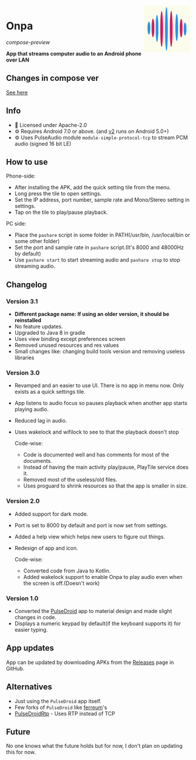 <img src="assets/onpa.png" width="128" alt="App icon" align="right"/>

# Onpa

_compose-preview_

**App that streams computer audio to an Android phone over LAN**

## Changes in compose ver
[See here](https://github.com/supershadoe/Onpa/pull/5)

## Info
- 📄 Licensed under Apache-2.0
- ⚙️  Requires Android 7.0 or above. (and [v2](https://github.com/supershadoe/Onpa/releases/download/v2.0/Onpa.apk) runs on Android 5.0+)
- ⚙️  Uses PulseAudio module `module-simple-protocol-tcp` to stream PCM audio (signed 16 bit LE)

## How to use
Phone-side:
  - After installing the APK, add the quick setting tile from the menu.
  - Long press the tile to open settings.
  - Set the IP address, port number, sample rate and Mono/Stereo setting in settings.
  - Tap on the tile to play/pause playback.

PC side:
  - Place the `pashare` script in some folder in PATH(/usr/bin, /usr/local/bin or some other folder)
  - Set the port and sample rate in `pashare` script.(It's 8000 and 48000Hz by default)
  - Use `pashare start` to start streaming audio and `pashare stop` to stop streaming audio.

## Changelog
### Version 3.1
- **Different package name: If using an older version, it should be reinstalled**
- No feature updates.
- Upgraded to Java 8 in gradle
- Uses view binding except preferences screen
- Removed unused resources and res values
- Small changes like: changing build tools version and removing useless libraries

### Version 3.0
- Revamped and an easier to use UI.
  There is no app in menu now. Only exists as a quick settings tile.
- App listens to audio focus so pauses playback when another app starts playing audio.
- Reduced lag in audio.
- Uses wakelock and wifilock to see to that the playback doesn't stop

  Code-wise:
  - Code is documented well and has comments for most of the documents.
  - Instead of having the main activity play/pause, PlayTile service does it.
  - Removed most of the useless/old files.
  - Uses proguard to shrink resources so that the app is smaller in size.

### Version 2.0
- Added support for dark mode.
- Port is set to 8000 by default and port is now set from settings.
- Added a help view which helps new users to figure out things.
- Redesign of app and icon.

  Code-wise:
  - Converted code from Java to Kotlin.
  - Added wakelock support to enable Onpa to play audio even when the screen is off.(Doesn't work)

### Version 1.0
- Converted the [PulseDroid](https://github.com/dront78/PulseDroid) app to material design and made slight changes in code.
- Displays a numeric keypad by default(if the keyboard supports it) for easier typing.

## App updates
App can be updated by downloading APKs from the [Releases](https://www.github.com/supershadoe/Onpa/releases) page in GitHub.

## Alternatives
- Just using the `PulseDroid` app itself.
- Few forks of `PulseDroid` like [ferreum](https://gitlab.com/ferreum/PulseDroid)'s
- [PulseDroidRtp](https://github.com/wenxin-wang/PulseDroidRtp) - Uses RTP instead of TCP

## Future
No one knows what the future holds but for now, I don't plan on updating this for now.
